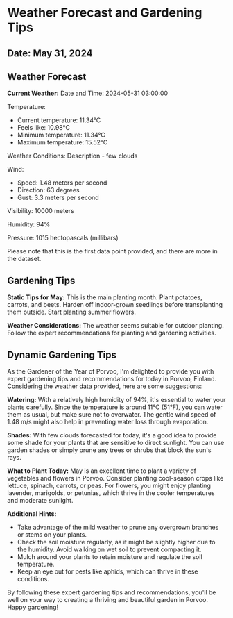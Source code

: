 # Weather Forecast and Gardening Tips
## Date: May 31, 2024

## Weather Forecast
**Current Weather:**
Date and Time: 2024-05-31 03:00:00

Temperature:
- Current temperature: 11.34°C
- Feels like: 10.98°C
- Minimum temperature: 11.34°C
- Maximum temperature: 15.52°C

Weather Conditions: Description - few clouds

Wind:
- Speed: 1.48 meters per second
- Direction: 63 degrees
- Gust: 3.3 meters per second

Visibility: 10000 meters

Humidity: 94%

Pressure: 1015 hectopascals (millibars)

Please note that this is the first data point provided, and there are more in the dataset.
## Gardening Tips
**Static Tips for May:**
This is the main planting month. Plant potatoes, carrots, and beets. Harden off indoor-grown seedlings before transplanting them outside. Start planting summer flowers.

**Weather Considerations:**
The weather seems suitable for outdoor planting. Follow the expert recommendations for planting and gardening activities.
## Dynamic Gardening Tips
As the Gardener of the Year of Porvoo, I'm delighted to provide you with expert gardening tips and recommendations for today in Porvoo, Finland. Considering the weather data provided, here are some suggestions:

**Watering:** With a relatively high humidity of 94%, it's essential to water your plants carefully. Since the temperature is around 11°C (51°F), you can water them as usual, but make sure not to overwater. The gentle wind speed of 1.48 m/s might also help in preventing water loss through evaporation.

**Shades:** With few clouds forecasted for today, it's a good idea to provide some shade for your plants that are sensitive to direct sunlight. You can use garden shades or simply prune any trees or shrubs that block the sun's rays.

**What to Plant Today:** May is an excellent time to plant a variety of vegetables and flowers in Porvoo. Consider planting cool-season crops like lettuce, spinach, carrots, or peas. For flowers, you might enjoy planting lavender, marigolds, or petunias, which thrive in the cooler temperatures and moderate sunlight.

**Additional Hints:**

* Take advantage of the mild weather to prune any overgrown branches or stems on your plants.
* Check the soil moisture regularly, as it might be slightly higher due to the humidity. Avoid walking on wet soil to prevent compacting it.
* Mulch around your plants to retain moisture and regulate the soil temperature.
* Keep an eye out for pests like aphids, which can thrive in these conditions.

By following these expert gardening tips and recommendations, you'll be well on your way to creating a thriving and beautiful garden in Porvoo. Happy gardening!